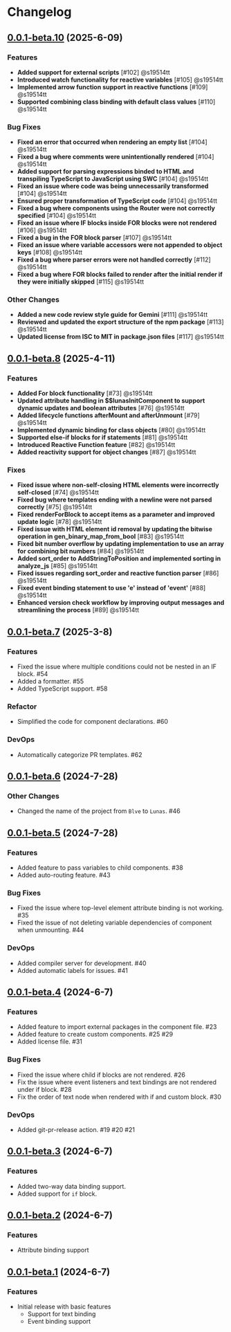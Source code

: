 # Changelog

## [0.0.1-beta.10](https://github.com/lunas-dev/lunas/compare/0.0.1-beta.8...0.0.1-beta.10) (2025-6-09)

### Features
- **Added support for external scripts** [#102] @s19514tt
- **Introduced watch functionality for reactive variables** [#105] @s19514tt
- **Implemented arrow function support in reactive functions** [#109] @s19514tt
- **Supported combining class binding with default class values** [#110] @s19514tt

### Bug Fixes
- **Fixed an error that occurred when rendering an empty list** [#104] @s19514tt
- **Fixed a bug where comments were unintentionally rendered** [#104] @s19514tt
- **Added support for parsing expressions binded to HTML and transpiling TypeScript to JavaScript using SWC** [#104] @s19514tt
- **Fixed an issue where code was being unnecessarily transformed** [#104] @s19514tt
- **Ensured proper transformation of TypeScript code** [#104] @s19514tt
- **Fixed a bug where components using the Router were not correctly specified** [#104] @s19514tt
- **Fixed an issue where IF blocks inside FOR blocks were not rendered** [#106] @s19514tt
- **Fixed a bug in the FOR block parser** [#107] @s19514tt
- **Fixed an issue where variable accessors were not appended to object keys** [#108] @s19514tt
- **Fixed a bug where parser errors were not handled correctly** [#112] @s19514tt
- **Fixed a bug where FOR blocks failed to render after the initial render if they were initially skipped** [#115] @s19514tt

### Other Changes

- **Added a new code review style guide for Gemini** [#111] @s19514tt
- **Reviewed and updated the export structure of the npm package** [#113] @s19514tt
- **Updated license from ISC to MIT in package.json files** [#117] @s19514tt


## [0.0.1-beta.8](https://github.com/lunas-dev/lunas/compare/0.0.1-beta.7...0.0.1-beta.8) (2025-4-11)

### Features
- **Added For block functionality** [#73] @s19514tt
- **Updated attribute handling in $$lunasInitComponent to support dynamic updates and boolean attributes** [#76] @s19514tt
- **Added lifecycle functions afterMount and afterUnmount** [#79] @s19514tt
- **Implemented dynamic binding for class objects** [#80] @s19514tt
- **Supported else-if blocks for if statements** [#81] @s19514tt
- **Introduced Reactive Function feature** [#82] @s19514tt
- **Added reactivity support for object changes** [#87] @s19514tt

### Fixes
- **Fixed issue where non-self-closing HTML elements were incorrectly self-closed** [#74] @s19514tt
- **Fixed bug where templates ending with a newline were not parsed correctly** [#75] @s19514tt
- **Fixed renderForBlock to accept items as a parameter and improved update logic** [#78] @s19514tt
- **Fixed issue with HTML element id removal by updating the bitwise operation in gen_binary_map_from_bool** [#83] @s19514tt
- **Fixed bit number overflow by updating implementation to use an array for combining bit numbers** [#84] @s19514tt
- **Added sort_order to AddStringToPosition and implemented sorting in analyze_js** [#85] @s19514tt
- **Fixed issues regarding sort_order and reactive function parser** [#86] @s19514tt
- **Fixed event binding statement to use 'e' instead of 'event'** [#88] @s19514tt
- **Enhanced version check workflow by improving output messages and streamlining the process** [#89] @s19514tt


## [0.0.1-beta.7](https://github.com/lunas-dev/lunas/compare/0.0.1-beta.6...0.0.1-beta.7) (2025-3-8)

### Features
- Fixed the issue where multiple conditions could not be nested in an IF block. #54
- Added a formatter. #55
- Added TypeScript support. #58

### Refactor
- Simplified the code for component declarations. #60

### DevOps
- Automatically categorize PR templates. #62

## [0.0.1-beta.6](https://github.com/lunas-dev/lunas/compare/0.0.1-beta.5...0.0.1-beta.6) (2024-7-28)

### Other Changes

- Changed the name of the project from `Blve` to `Lunas`. #46

## [0.0.1-beta.5](https://github.com/lunas-dev/lunas/compare/0.0.1-beta.4...0.0.1-beta.5) (2024-7-28)

### Features

- Added feature to pass variables to child components. #38
- Added auto-routing feature. #43

### Bug Fixes
- Fixed the issue where top-level element attribute binding is not working. #35
- Fixed the issue of not deleting variable dependencies of component when unmounting. #44

### DevOps
- Added compiler server for development. #40
- Added automatic labels for issues. #41

## [0.0.1-beta.4](https://github.com/lunas-dev/lunas/compare/0.0.1-beta.3...0.0.1-beta.4) (2024-6-7)

### Features

- Added feature to import external packages in the component file. #23
- Added feature to create custom components. #25 #29
- Added license file. #31

### Bug Fixes
- Fixed the issue where child if blocks are not rendered. #26
- Fix the issue where event listeners and text bindings are not rendered under if block. #28
- Fix the order of text node when rendered with if and custom block. #30

### DevOps
- Added git-pr-release action. #19 #20 #21

## [0.0.1-beta.3](https://github.com/lunas-dev/lunas/compare/0.0.1-beta.2...0.0.1-beta.3) (2024-6-7)

### Features
- Added two-way data binding support.
- Added support for `if` block.

## [0.0.1-beta.2](https://github.com/lunas-dev/lunas/compare/0.0.1-beta.1...0.0.1-beta.2) (2024-6-7)

### Features
- Attribute binding support

## [0.0.1-beta.1](https://github.com/lunas-dev/lunas/tree/0.0.1-beta.1) (2024-6-7)

### Features
- Initial release with basic features
  - Support for text binding
  - Event binding support
